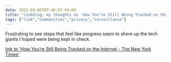 ```yaml
---
date: 2022-04-06T07:46:57-04:00
title: "linkblog: my thoughts on 'How You’re Still Being Tracked on the Internet - The New York Times'"
tags: ["link","Communities","privacy","surveillance"]
---
```

Frustrating to see steps that feel like progress seem to shore up the tech giants I hoped were being kept in check.
 
[link to 'How You’re Still Being Tracked on the Internet - The New York Times'](https://www.nytimes.com/2022/04/06/technology/online-tracking-privacy.html)

